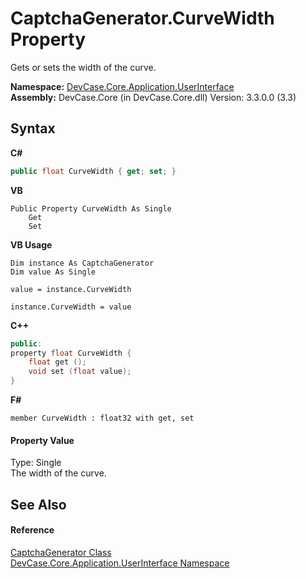 # CaptchaGenerator.CurveWidth Property 
 

Gets or sets the width of the curve.

**Namespace:**&nbsp;<a href="N_DevCase_Core_Application_UserInterface">DevCase.Core.Application.UserInterface</a><br />**Assembly:**&nbsp;DevCase.Core (in DevCase.Core.dll) Version: 3.3.0.0 (3.3)

## Syntax

**C#**<br />
``` C#
public float CurveWidth { get; set; }
```

**VB**<br />
``` VB
Public Property CurveWidth As Single
	Get
	Set
```

**VB Usage**<br />
``` VB Usage
Dim instance As CaptchaGenerator
Dim value As Single

value = instance.CurveWidth

instance.CurveWidth = value
```

**C++**<br />
``` C++
public:
property float CurveWidth {
	float get ();
	void set (float value);
}
```

**F#**<br />
``` F#
member CurveWidth : float32 with get, set

```


#### Property Value
Type: Single<br />The width of the curve.

## See Also


#### Reference
<a href="T_DevCase_Core_Application_UserInterface_CaptchaGenerator">CaptchaGenerator Class</a><br /><a href="N_DevCase_Core_Application_UserInterface">DevCase.Core.Application.UserInterface Namespace</a><br />